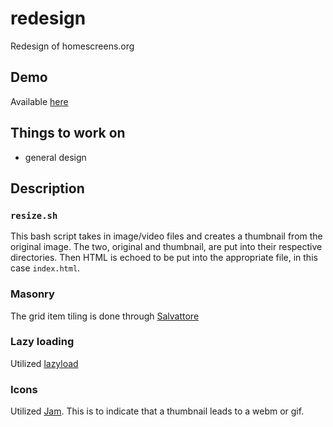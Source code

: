# redesign
Redesign of homescreens.org

## Demo
Available [here](https://morr.netlify.com)

## Things to work on
- general design

## Description

### `resize.sh`
This bash script takes in image/video files and creates a thumbnail from the original image. The two, original and thumbnail, are put into their respective directories. Then HTML is echoed to be put into the appropriate file, in this case `index.html`.

### Masonry
The grid item tiling is done through [Salvattore](https://salvattore.js.org/)

### Lazy loading
Utilized [lazyload](https://github.com/verlok/lazyload)

### Icons
Utilized [Jam](https://jam-icons.com/). This is to indicate that a thumbnail leads to a webm or gif.
